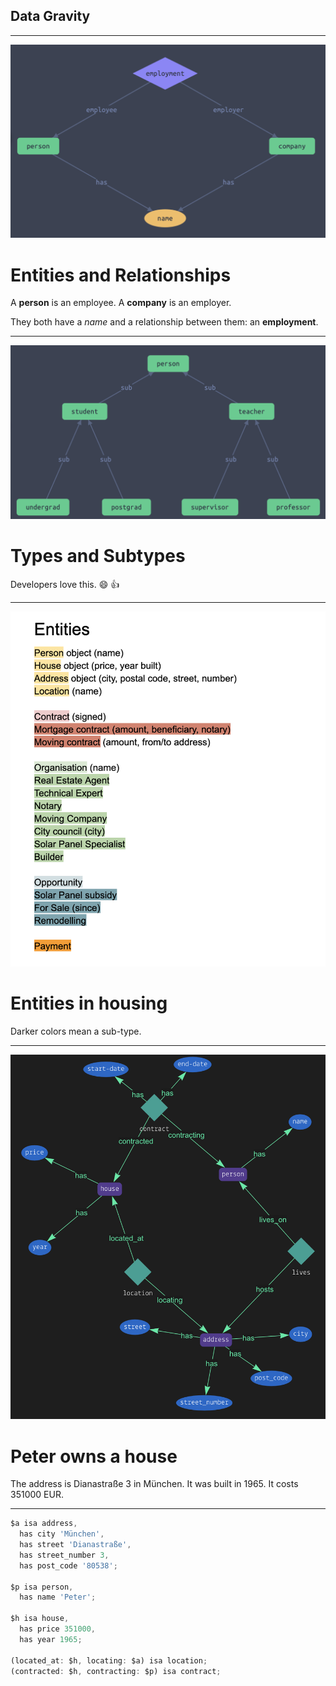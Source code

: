 ## Data Gravity

---

![left, fit](entities-and-relationships.png)

# Entities and Relationships

A **person** is an employee. A **company** is an employer.

They both have a *name* and a relationship between them: an **employment**.

---

![left, fit](types-and-subtypes.png)

# Types and Subtypes

Developers love this. :smile: :thumbsup:

---

![left, fit](housing-entities.png)

# Entities in housing

Darker colors mean a sub-type.

---

![left](peter-owns-a-house.png)

# Peter owns a house

The address is Dianastraße 3 in München. It was built in 1965. It costs 351000 EUR.

---

```javascript
$a isa address,
  has city 'München',
  has street 'Dianastraße',
  has street_number 3,
  has post_code '80538';

$p isa person,
  has name 'Peter';

$h isa house,
  has price 351000,
  has year 1965;

(located_at: $h, locating: $a) isa location;
(contracted: $h, contracting: $p) isa contract;
```
